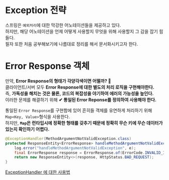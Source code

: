 Exception 전략
===============
스프링은 `예외처리`에 대한 막강한 어노테이션들을 제공하고 있다.     
하지만, 해당 어노테이션을 언제 어떻게 사용할지 무엇을 위해 사용할지 그 감을 잡기 힘들다.        
필자 또한 처음 공부해보기에 나름대로 정리를 해서 문서화시키고자 한다.      
     
# Error Response 객체       
만약, **Error Response의 형태가 각양각색이면 어떨까? 🤔**              
클라이언트/서버 모두 **Error Response에 대한 별도의 처리 로직을 구현해야한다.**              
즉, **가독성을 해치는 것은 물론, 코드의 복잡성을 야기하여 에러의 가능성을 높인다.**      
이러한 문제를 해결하기 위해 **✔ 통일된 Error Reponse를 정의하여 사용해야 한다.**    
        
통일된 `Error Response`를 구현함에 있어 흔히들 객체를 유연하게 처리하기 위해 `Map<Key, Value>`형식을 사용한다.       
하지만, **`Map`은 런타입시에 정확한 형태를 갖추기 때문에 정확히 무슨 키에 무슨 데이터가 있는지 확인하기 어렵다.**             

```java
@ExceptionHandler(MethodArgumentNotValidException.class)
protected ResponseEntity<ErrorResponse> handleMethodArgumentNotValidException(MethodArgumentNotValidException e) {
    log.error("handleMethodArgumentNotValidException", e);
    final ErrorResponse response = ErrorResponse.of(ErrorCode.INVALID_INPUT_VALUE, e.getBindingResult());
    return new ResponseEntity<>(response, HttpStatus.BAD_REQUEST);
}
```
[ExceptionHandler 에 대한 사용법](https://jeong-pro.tistory.com/195)

